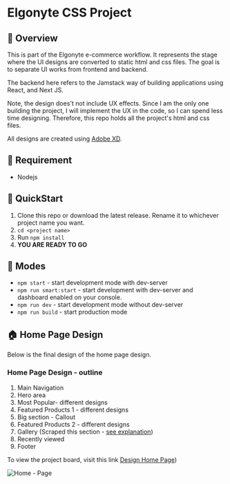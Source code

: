 # Elgonyte CSS Project

## :balloon: Overview

This is part of the Elgonyte e-commerce workflow. It represents the stage where the UI designs are converted to static html and css files. The goal is to separate UI works from frontend and backend.

The backend here refers to the Jamstack way of building applications using React, and Next JS.

Note, the design does't not include UX effects. Since I am the only one building the project, I will implement the UX in the code, so I can spend less time designing. Therefore, this repo holds all the project's html and css files.

All designs are created using [Adobe XD](https://www.adobe.com/products/xd.html).

## :anger: Requirement

- Nodejs

## :scroll: QuickStart

1. Clone this repo or download the latest release. Rename it to whichever project name you want.
2. `cd <project name>`
3. Run `npm install`
4. **YOU ARE READY TO GO**

## :volcano: Modes

- `npm start` - start development mode with dev-server
- `npm run smart:start` - start development with dev-server and dashboard enabled on your console.
- `npm run dev` - start development mode without dev-server
- `npm run build` - start production mode

## :house: Home Page Design

Below is the final design of the home page design.

### Home Page Design - outline

1. Main Navigation
2. Hero area
3. Most Popular- different designs
4. Featured Products 1 - different designs
5. Big section - Callout
6. Featured Products 2 - different designs
7. Gallery (Scraped this section - [see explanation](https://github.com/Marknjo/elgonyte/issues/44))
8. Recently viewed
9. Footer

To view the project board, visit this link [Design Home Page](https://github.com/Marknjo/elgonyte/projects/6))

![Home - Page](https://user-images.githubusercontent.com/19428492/123286563-b05fd780-d516-11eb-875e-71126eedb7f1.jpg)
